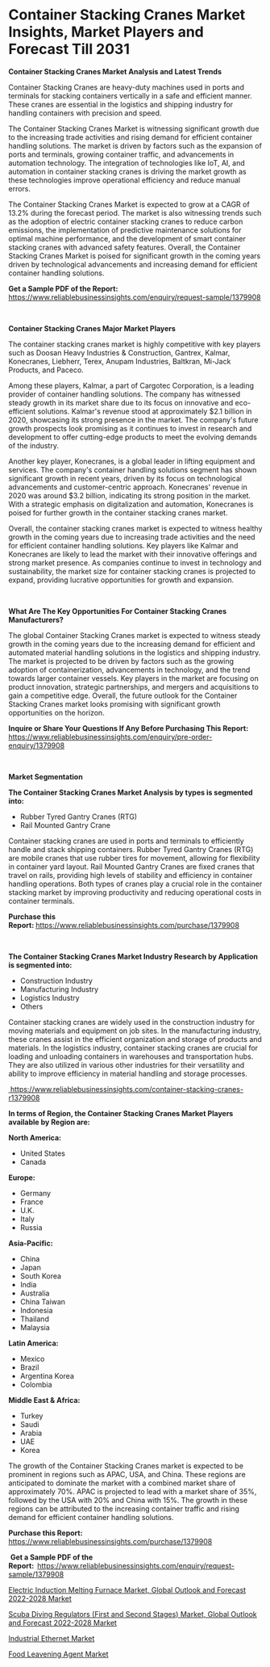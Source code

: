 <p><h1>Container Stacking Cranes Market Insights, Market Players and Forecast Till 2031</h1></p><p><strong>Container Stacking Cranes Market Analysis and Latest Trends</strong></p>
<p><p>Container Stacking Cranes are heavy-duty machines used in ports and terminals for stacking containers vertically in a safe and efficient manner. These cranes are essential in the logistics and shipping industry for handling containers with precision and speed.</p><p>The Container Stacking Cranes Market is witnessing significant growth due to the increasing trade activities and rising demand for efficient container handling solutions. The market is driven by factors such as the expansion of ports and terminals, growing container traffic, and advancements in automation technology. The integration of technologies like IoT, AI, and automation in container stacking cranes is driving the market growth as these technologies improve operational efficiency and reduce manual errors.</p><p>The Container Stacking Cranes Market is expected to grow at a CAGR of 13.2% during the forecast period. The market is also witnessing trends such as the adoption of electric container stacking cranes to reduce carbon emissions, the implementation of predictive maintenance solutions for optimal machine performance, and the development of smart container stacking cranes with advanced safety features. Overall, the Container Stacking Cranes Market is poised for significant growth in the coming years driven by technological advancements and increasing demand for efficient container handling solutions.</p></p>
<p><strong>Get a Sample PDF of the Report:&nbsp;</strong> <a href="https://www.reliablebusinessinsights.com/enquiry/request-sample/1379908">https://www.reliablebusinessinsights.com/enquiry/request-sample/1379908</a></p>
<p>&nbsp;</p>
<p><strong>Container Stacking Cranes Major Market Players</strong></p>
<p><p>The container stacking cranes market is highly competitive with key players such as Doosan Heavy Industries & Construction, Gantrex, Kalmar, Konecranes, Liebherr, Terex, Anupam Industries, Baltkran, Mi-Jack Products, and Paceco.</p><p>Among these players, Kalmar, a part of Cargotec Corporation, is a leading provider of container handling solutions. The company has witnessed steady growth in its market share due to its focus on innovative and eco-efficient solutions. Kalmar's revenue stood at approximately $2.1 billion in 2020, showcasing its strong presence in the market. The company's future growth prospects look promising as it continues to invest in research and development to offer cutting-edge products to meet the evolving demands of the industry.</p><p>Another key player, Konecranes, is a global leader in lifting equipment and services. The company's container handling solutions segment has shown significant growth in recent years, driven by its focus on technological advancements and customer-centric approach. Konecranes' revenue in 2020 was around $3.2 billion, indicating its strong position in the market. With a strategic emphasis on digitalization and automation, Konecranes is poised for further growth in the container stacking cranes market.</p><p>Overall, the container stacking cranes market is expected to witness healthy growth in the coming years due to increasing trade activities and the need for efficient container handling solutions. Key players like Kalmar and Konecranes are likely to lead the market with their innovative offerings and strong market presence. As companies continue to invest in technology and sustainability, the market size for container stacking cranes is projected to expand, providing lucrative opportunities for growth and expansion.</p></p>
<p>&nbsp;</p>
<p><strong>What Are The Key Opportunities For Container Stacking Cranes Manufacturers?</strong></p>
<p><p>The global Container Stacking Cranes market is expected to witness steady growth in the coming years due to the increasing demand for efficient and automated material handling solutions in the logistics and shipping industry. The market is projected to be driven by factors such as the growing adoption of containerization, advancements in technology, and the trend towards larger container vessels. Key players in the market are focusing on product innovation, strategic partnerships, and mergers and acquisitions to gain a competitive edge. Overall, the future outlook for the Container Stacking Cranes market looks promising with significant growth opportunities on the horizon.</p></p>
<p><strong>Inquire or Share Your Questions If Any Before Purchasing This Report:</strong> <a href="https://www.reliablebusinessinsights.com/enquiry/pre-order-enquiry/1379908">https://www.reliablebusinessinsights.com/enquiry/pre-order-enquiry/1379908</a></p>
<p>&nbsp;</p>
<p><strong>Market Segmentation</strong></p>
<p><strong>The Container Stacking Cranes Market Analysis by types is segmented into:</strong></p>
<p><ul><li>Rubber Tyred Gantry Cranes (RTG)</li><li>Rail Mounted Gantry Crane</li></ul></p>
<p><p>Container stacking cranes are used in ports and terminals to efficiently handle and stack shipping containers. Rubber Tyred Gantry Cranes (RTG) are mobile cranes that use rubber tires for movement, allowing for flexibility in container yard layout. Rail Mounted Gantry Cranes are fixed cranes that travel on rails, providing high levels of stability and efficiency in container handling operations. Both types of cranes play a crucial role in the container stacking market by improving productivity and reducing operational costs in container terminals.</p></p>
<p><strong>Purchase this Report:&nbsp;</strong><a href="https://www.reliablebusinessinsights.com/purchase/1379908">https://www.reliablebusinessinsights.com/purchase/1379908</a></p>
<p>&nbsp;</p>
<p><strong>The Container Stacking Cranes Market Industry Research by Application is segmented into:</strong></p>
<p><ul><li>Construction Industry</li><li>Manufacturing Industry</li><li>Logistics Industry</li><li>Others</li></ul></p>
<p><p>Container stacking cranes are widely used in the construction industry for moving materials and equipment on job sites. In the manufacturing industry, these cranes assist in the efficient organization and storage of products and materials. In the logistics industry, container stacking cranes are crucial for loading and unloading containers in warehouses and transportation hubs. They are also utilized in various other industries for their versatility and ability to improve efficiency in material handling and storage processes.</p></p>
<p><a href="https://www.reliablebusinessinsights.com/container-stacking-cranes-r1379908">&nbsp;https://www.reliablebusinessinsights.com/container-stacking-cranes-r1379908</a></p>
<p><strong>In terms of Region, the Container Stacking Cranes Market Players available by Region are:</strong></p>
<p>
    <p> <strong> North America: </strong>
        <ul>
            <li>United States</li>
            <li>Canada</li>
        </ul>
        </p> 
    <p> <strong> Europe: </strong>
        <ul>
            <li>Germany</li>
            <li>France</li>
            <li>U.K.</li>
            <li>Italy</li>
            <li>Russia</li>
        </ul>
        </p> 
    <p> <strong> Asia-Pacific: </strong>
        <ul>
            <li>China</li>
            <li>Japan</li>
            <li>South Korea</li>
            <li>India</li>
            <li>Australia</li>
            <li>China Taiwan</li>
            <li>Indonesia</li>
            <li>Thailand</li>
            <li>Malaysia</li>
        </ul>
        </p> 
    <p> <strong> Latin America: </strong>
        <ul>
            <li>Mexico</li>
            <li>Brazil</li>
            <li>Argentina Korea</li>
            <li>Colombia</li>
        </ul>
        </p> 
    <p> <strong> Middle East & Africa: </strong>
        <ul>
            <li>Turkey</li>
            <li>Saudi</li>
            <li>Arabia</li>
            <li>UAE</li>
            <li>Korea</li>
        </ul>
    </p>
    </p>
<p><p>The growth of the Container Stacking Cranes market is expected to be prominent in regions such as APAC, USA, and China. These regions are anticipated to dominate the market with a combined market share of approximately 70%. APAC is projected to lead with a market share of 35%, followed by the USA with 20% and China with 15%. The growth in these regions can be attributed to the increasing container traffic and rising demand for efficient container handling solutions.</p></p>
<p><strong>Purchase this Report: </strong><a href="https://www.reliablebusinessinsights.com/purchase/1379908">https://www.reliablebusinessinsights.com/purchase/1379908</a></p>
<p>&nbsp;<strong>Get a Sample PDF of the Report:&nbsp;&nbsp;</strong><a href="https://www.reliablebusinessinsights.com/enquiry/request-sample/1379908">https://www.reliablebusinessinsights.com/enquiry/request-sample/1379908</a></p>
<p><strong></strong></p>
<p><p><a href="https://medium.com/@trameciabutler45/insights-into-the-electric-induction-melting-furnace-market-global-outlook-and-forecast-2022-2028-58e0e49e4825">Electric Induction Melting Furnace Market, Global Outlook and Forecast 2022-2028 Market</a></p><p><a href="https://medium.com/@mallieblock/deep-dive-into-the-scuba-diving-regulators-first-and-second-stages-market-global-outlook-and-f04a2645f48a">Scuba Diving Regulators (First and Second Stages) Market, Global Outlook and Forecast 2022-2028 Market</a></p><p><a href="https://github.com/indrystar/Market-Research-Report-List-4/blob/main/industrial-ethernet-market.md">Industrial Ethernet Market</a></p><p><a href="https://github.com/AKSHATREPORTPRIME/Market-Research-Report-List-5/blob/main/food-leavening-agent-market.md">Food Leavening Agent Market</a></p></p>